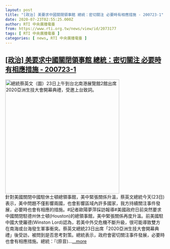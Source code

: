 ```yaml
---
layout: post
title: "[政治] 美要求中國關閉領事館 總統：密切關注 必要時有相應措施 - 200723-1"
date: 2020-07-23T02:55:25.000Z
author: RTI 中央廣播電臺
from: https://www.rti.org.tw/news/view/id/2073177
tags: [ RTI 中央廣播電臺 ]
categories: [ news, RTI 中央廣播電臺 ]
---
```

<!--1595472925000-->
[[政治] 美要求中國關閉領事館 總統：密切關注 必要時有相應措施 - 200723-1](https://www.rti.org.tw/news/view/id/2073177)
------

<div>
<img src="https://static.rti.org.tw/assets/thumbnails/2020/07/23/20200723000018M.jpg" width="360" alt="總統蔡英文（圖）23日上午到台北南港展覽館2館出席2020亞洲生技大會開幕典禮，受邀上台致詞。" title="總統蔡英文（圖）23日上午到台北南港展覽館2館出席2020亞洲生技大會開幕典禮，受邀上台致詞。"><br>針對美國關閉中國駐休士頓總領事館，美中緊張關係升溫，蔡英文總統今天(23日)表示，美中問題不僅影響兩國，也會影響區域內許多國家，我方持續關注事件發展，必要時也會有相應的措施。#記者歐陽夢萍採訪報導#美國政府日前突然要求中國關閉駐德州休士頓(Houston)的總領事館，美中緊張關係再度升溫。前美國駐中國大使羅德(Winston Lord)認為，若美中外交危機不斷升級，很可能導致雙方在南海或台海發生軍事衝突。蔡英文總統23日出席「2020亞洲生技大會開幕典禮」後受訪，被問到是否思考對策。總統表示，政府會密切關注事件發展，必要時也會有相應措施。總統：『(原音)...<a target="_blank" href="https://www.rti.org.tw/news/view/id/2073177">...more</a>
</div>
